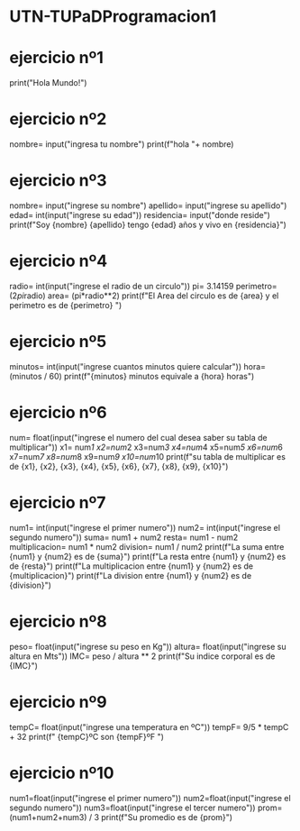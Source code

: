 # UTN-TUPaDProgramacion1
# ejercicio nº1
print("Hola Mundo!")

# ejercicio nº2
nombre= input("ingresa tu nombre")
print(f"hola "+ nombre)

# ejercicio nº3
nombre= input("ingrese su nombre")
apellido= input("ingrese su apellido")
edad= int(input("ingrese su edad"))
residencia= input("donde reside")
print(f"Soy {nombre} {apellido} tengo {edad} años y vivo en {residencia}")

# ejercicio nº4
radio= int(input("ingrese el radio de un circulo"))
pi= 3.14159
perimetro= (2*pi*radio)
area= (pi*radio**2)
print(f"El Area del circulo es de {area} y el perimetro es de {perimetro} ")

# ejercicio nº5
minutos= int(input("ingrese cuantos minutos quiere calcular"))
hora= (minutos / 60)
print(f"{minutos} minutos equivale a {hora} horas")

# ejercicio nº6
num= float(input("ingrese el numero del cual desea saber su tabla de multiplicar"))
x1= num*1
x2=num*2
x3=num*3
x4=num*4
x5=num*5
x6=num*6
x7=num*7
x8=num*8
x9=num*9
x10=num*10
print(f"su tabla de multiplicar es de {x1}, {x2}, {x3}, {x4}, {x5}, {x6}, {x7}, {x8}, {x9}, {x10}")


# ejercicio nº7
num1= int(input("ingrese el primer numero"))
num2= int(input("ingrese el segundo numero"))
suma= num1 + num2 
resta= num1 - num2
multiplicacion= num1 * num2
division= num1 / num2
print(f"La suma entre {num1} y {num2} es de {suma}")
print(f"La resta entre {num1} y {num2} es de {resta}")
print(f"La multiplicacion entre {num1} y {num2} es de {multiplicacion}")
print(f"La division entre {num1} y {num2} es de {division}")

# ejercicio nº8
peso= float(input("ingrese su peso en Kg"))
altura= float(input("ingrese su altura en Mts"))
IMC= peso / altura ** 2
print(f"Su indice corporal es de {IMC}")

# ejercicio nº9
tempC= float(input("ingrese una temperatura en ºC"))
tempF= 9/5 * tempC + 32
print(f" {tempC}ºC son {tempF}ºF ")

# ejercicio nº10
num1=float(input("ingrese el primer numero"))
num2=float(input("ingrese el segundo numero"))
num3=float(input("ingrese el tercer numero"))
prom= (num1+num2+num3) / 3
print(f"Su promedio es de {prom}")